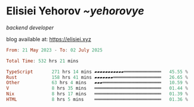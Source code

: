 # Elisiei Yehorov *~yehorovye*

*backend developer*

blog available at: https://elisiei.xyz

<!--START_SECTION:waka-->

```haskell
From: 21 May 2023 - To: 02 July 2025

Total Time: 532 hrs 21 mins

TypeScript       271 hrs 14 mins ▰▰▰▰▰▰▰▰▰▰▰══════════════   45.55 %
Rust             158 hrs 41 mins ▰▰▰▰▰▰▰══════════════════   26.65 %
Other            63 hrs 4 mins   ▰▰▰══════════════════════   10.59 %
V                8 hrs 35 mins   ═════════════════════════   01.44 %
Nix              8 hrs 17 mins   ═════════════════════════   01.39 %
HTML             8 hrs 5 mins    ═════════════════════════   01.36 %
```

<!--END_SECTION:waka-->
